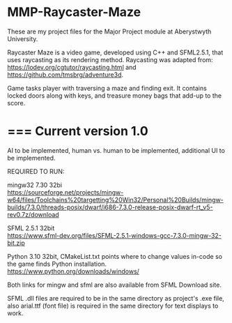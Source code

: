 # MMP-Raycaster-Maze
These are my project files for the Major Project module at Aberystwyth University.

Raycaster Maze is a video game, developed using C++ and SFML2.5.1, that uses raycasting as its rendering method. Raycasting was adapted from: https://lodev.org/cgtutor/raycasting.html
and
https://github.com/tmsbrg/adventure3d.

Game tasks player with traversing a maze and finding exit. It contains locked doors along with keys, and treasure money bags that add-up to the score.

===
Current version 1.0
==
AI to be implemented,
human vs. human to be implemented,
additional UI to be implemented.



REQUIRED TO RUN:

mingw32 7.30 32bi\
https://sourceforge.net/projects/mingw-w64/files/Toolchains%20targetting%20Win32/Personal%20Builds/mingw-builds/7.3.0/threads-posix/dwarf/i686-7.3.0-release-posix-dwarf-rt_v5-rev0.7z/download

SFML 2.5.1 32bit\
https://www.sfml-dev.org/files/SFML-2.5.1-windows-gcc-7.3.0-mingw-32-bit.zip

Python 3.10 32bit, CMakeList.txt points where to change values in-code so the game finds Python installation.
https://www.python.org/downloads/windows/

Both links for mingw and sfml are also available from SFML Download site.

SFML .dll files are required to be in the same directory as project's .exe file, also
arial.ttf (font file) is required in the same directory for text displays to work.
